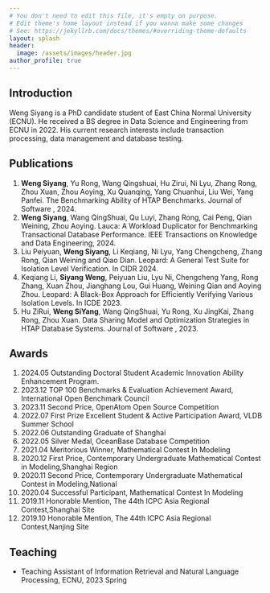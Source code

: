 ```yaml
---
# You don't need to edit this file, it's empty on purpose.
# Edit theme's home layout instead if you wanna make some changes
# See: https://jekyllrb.com/docs/themes/#overriding-theme-defaults
layout: splash
header:
  image: /assets/images/header.jpg
author_profile: true
---
```


## Introduction

Weng Siyang is a PhD candidate student of East China Normal University (ECNU). He received a BS degree in Data Science and Engineering from ECNU in 2022. His current research interests include transaction processing, data management and database testing.

## Publications

1. **Weng Siyang**, Yu Rong, Wang Qingshuai, Hu Zirui, Ni Lyu, Zhang Rong, Zhou Xuan, Zhou Aoying, Xu Quanqing, Yang Chuanhui, Liu Wei, Yang Panfei. The Benchmarking Ability of HTAP Benchmarks.  Journal of Software , 2024.
1. **Weng Siyang**, Wang QingShuai, Qu Luyi, Zhang Rong, Cai Peng, Qian Weining, Zhou Aoying. Lauca: A Workload Duplicator for Benchmarking Transactional Database Performance. IEEE Transactions on Knowledge and Data Engineering, 2024. 
1. Liu Peiyuan, **Weng Siyang**, Li Keqiang, Ni Lyu, Yang Chengcheng, Zhang Rong, Qian Weining and Qiao Dian. Leopard: A General Test Suite for Isolation Level Verification. In CIDR 2024.
1. Keqiang Li, **Siyang Weng**, Peiyuan Liu, Lyu Ni, Chengcheng Yang, Rong Zhang, Xuan Zhou, Jianghang Lou, Gui Huang, Weining Qian and Aoying Zhou. Leopard: A Black-Box Approach for Efficiently Verifying Various Isolation Levels. In ICDE 2023.
1. Hu ZiRui, **Weng SiYang**, Wang QingShuai, Yu Rong, Xu JingKai, Zhang Rong, Zhou Xuan. Data Sharing Model and Optimization Strategies in HTAP Database Systems. Journal of Software , 2023.

## Awards

1. 2024.05  Outstanding Doctoral Student Academic Innovation Ability Enhancement Program.
2. 2023.12 TOP 100 Benchmarks & Evaluation Achievement Award, International Open Benchmark Council
3. 2023.11 Second Price, OpenAtom Open Source Competition 
4. 2022.07 First Prize Excellent Student & Active Participation Award, VLDB Summer School 
5. 2022.06 Outstanding Graduate of Shanghai
6. 2022.05 Silver Medal, OceanBase Database Competition
7. 2021.04 Meritorious Winner, Mathematical Contest In Modeling
8. 2020.12 First Price, Contemporary Undergraduate Mathematical Contest in Modeling,Shanghai Region
9. 2020.11 Second Price, Contemporary Undergraduate Mathematical Contest in Modeling,National
10. 2020.04 Successful Participant, Mathematical Contest In Modeling
11. 2019.11 Honorable Mention, The 44th ICPC Asia Regional Contest,Shanghai Site
12. 2019.10 Honorable Mention, The 44th ICPC Asia Regional Contest,Nanjing Site

## Teaching

- Teaching Assistant of Information Retrieval and Natural Language Processing, ECNU, 2023 Spring